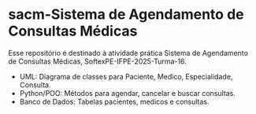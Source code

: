 # sacm-Sistema de Agendamento de Consultas Médicas
Esse repositório é destinado à atividade prática Sistema de Agendamento de Consultas Médicas, SoftexPE-IFPE-2025-Turma-16.


- UML: Diagrama de classes para Paciente, Medico, Especialidade, Consulta.
- Python/POO: Métodos para agendar, cancelar e buscar consultas.
- Banco de Dados: Tabelas pacientes, medicos e consultas.

